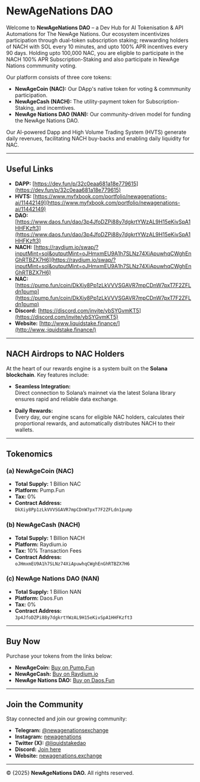 # NewAgeNations DAO

Welcome to **NewAgeNations DAO** – a Dev Hub for AI Tokenisation & API Automations for The NewAge Nations. Our ecosystem incentivizes participation through dual-token subscription staking; rewwarding holders of NACH with SOL every 10 minutes, and upto 100% APR incentives every 90 days. Holding upto 100,000 NAC, you are eligible to participate in the NACH 100% APR Subscription-Staking and also participate in NewAge Nations commmunity voting.

Our platform consists of three core tokens:
- **NewAgeCoin (NAC):** Our DApp's native token for voting & commmunity participation.
- **NewAgeCash (NACH):** The utility-payment token for Subscription-Staking, and  incemtives.
- **NewAge Nations DAO (NAN):** Our community-driven model for funding the NewAge Nations DAO.

Our AI-powered Dapp and High Volume Trading System (HVTS) generate daily revenues, facilitating NACH buy-backs and enabling daily liquidity for NAC.

---

## Useful Links

- **DAPP:** [https://dev.fun/p/32c0eaa681a18e779615](https://dev.fun/p/32c0eaa681a18e779615)
- **HVTS:** [https://www.myfxbook.com/portfolio/newagenations-ai/11442149](https://www.myfxbook.com/portfolio/newagenations-ai/11442149)
- **DAO:** [https://www.daos.fun/dao/3p4JfoDZPi88y7dgkrtYWzAL9H15eKivSpA1HHFKzft3](https://www.daos.fun/dao/3p4JfoDZPi88y7dgkrtYWzAL9H15eKivSpA1HHFKzft3)
- **NACH:** [https://raydium.io/swap/?inputMint=sol&outputMint=oJHmxmEU9A1h7SLNz74XiApuwhqCWghEnGhRTBZX7H6](https://raydium.io/swap/?inputMint=sol&outputMint=oJHmxmEU9A1h7SLNz74XiApuwhqCWghEnGhRTBZX7H6)
- **NAC:** [https://pump.fun/coin/DkXiy8Pp1zLkVVVSGAVR7mpCDnW7pxT7F2ZFLdn1pump](https://pump.fun/coin/DkXiy8Pp1zLkVVVSGAVR7mpCDnW7pxT7F2ZFLdn1pump)
- **Discord:** [https://discord.com/invite/ybSYGvmKT5](https://discord.com/invite/ybSYGvmKT5)
- **Website:** [http://www.liquidstake.finance/](http://www.;iquidstake.finance/)

---

## NACH Airdrops to NAC Holders

At the heart of our rewards engine is a system built on the **Solana blockchain**. Key features include:

- **Seamless Integration:**  
  Direct connection to Solana’s mainnet via the latest Solana library ensures rapid and reliable data exchange.

- **Daily Rewards:**  
  Every day, our engine scans for eligible NAC holders, calculates their proportional rewards, and automatically distributes NACH to their wallets.

---

## Tokenomics

### (a) NewAgeCoin (NAC)
- **Total Supply:** 1 Billion NAC  
- **Platform:** Pump.Fun  
- **Tax:** 0%  
- **Contract Address:**  
  `DkXiy8Pp1zLkVVVSGAVR7mpCDnW7pxT7F2ZFLdn1pump`

### (b) NewAgeCash (NACH)
- **Total Supply:** 1 Billion NACH  
- **Platform:** Raydium.io  
- **Tax:** 10% Transaction Fees  
- **Contract Address:**  
  `oJHmxmEU9A1h7SLNz74XiApuwhqCWghEnGhRTBZX7H6`

### (c) NewAge Nations DAO (NAN)
- **Total Supply:** 1 Billion NAN  
- **Platform:** Daos.Fun  
- **Tax:** 0%  
- **Contract Address:**  
  `3p4JfoDZPi88y7dgkrtYWzAL9H15eKivSpA1HHFKzft3`

---

## Buy Now

Purchase your tokens from the links below:
- **NewAgeCoin:** [Buy on Pump.Fun](https://pump.fun/coin/DkXiy8Pp1zLkVVVSGAVR7mpCDnW7pxT7F2ZFLdn1pump)
- **NewAgeCash:** [Buy on Raydium.io](https://raydium.io/swap/?inputMint=sol&outputMint=oJHmxmEU9A1h7SLNz74XiApuwhqCWghEnGhRTBZX7H6)
- **NewAge Nations DAO:** [Buy on Daos.Fun](https://www.daos.fun/dao/3p4JfoDZPi88y7dgkrtYWzAL9H15eKivSpA1HHFKzft3)

---

## Join the Community

Stay connected and join our growing community:
- **Telegram:** [@newagenationsexchange](https://t.me/newagenationsexchange)
- **Instagram:** [newagenations](https://www.instagram.com/newagenations)
- **Twitter (X):** [@liquidstakedao](https://twitter.com/liquidstakedao)
- **Discord:** [Join here](https://discord.com/invite/ybSYGvmKT5)
- **Website:** [newagenations.exchange](https://www.newagenations.exchange)

---

&copy; {2025} **NewAgeNations DAO.** All rights reserved.
